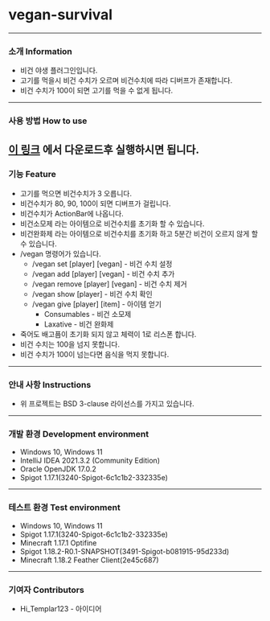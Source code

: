 # vegan-survival
---
### 소개 Information
* 비건 야생 플러그인입니다.
* 고기를 먹을시 비건 수치가 오르며 비건수치에 따라 디버프가 존재합니다.
* 비건 수치가 100이 되면 고기를 먹을 수 없게 됩니다.
---
### 사용 방법 How to use
[이 링크](https://github.com/Jongye0l/vegan-survival/releases/latest) 에서 다운로드후 실행하시면 됩니다.
---
### 기능 Feature
* 고기를 먹으면 비건수치가 3 오릅니다.
* 비건수치가 80, 90, 100이 되면 디버프가 걸립니다.
* 비건수치가 ActionBar에 나옵니다.
* 비건소모제 라는 아이템으로 비건수치를 초기화 할 수 있습니다.
* 비건완화제 라는 아이템으로 비건수치를 초기화 하고 5분간 비건이 오르지 않게 할 수 있습니다.
* /vegan 명령어가 있습니다.
    * /vegan set [player] [vegan] - 비건 수치 설정
    * /vegan add [player] [vegan] - 비건 수치 추가
    * /vegan remove [player] [vegan] - 비건 수치 제거
    * /vegan show [player] - 비건 수치 확인
    * /vegan give [player] [item] - 아이템 얻기
        * Consumables - 비건 소모제
        * Laxative - 비건 완화제
* 죽어도 배고픔이 초기화 되지 않고 체력이 1로 리스폰 합니다.
* 비건 수치는 100을 넘지 못합니다.
* 비건 수치가 100이 넘는다면 음식을 먹지 못합니다.
---
### 안내 사항 Instructions
* 위 프로젝트는 BSD 3-clause 라이선스를 가지고 있습니다.
---
### 개발 환경 Development environment
* Windows 10, Windows 11
* IntelliJ IDEA 2021.3.2 (Community Edition)
* Oracle OpenJDK 17.0.2
* Spigot 1.17.1(3240-Spigot-6c1c1b2-332335e)
---
### 테스트 환경 Test environment
* Windows 10, Windows 11
* Spigot 1.17.1(3240-Spigot-6c1c1b2-332335e)
* Minecraft 1.17.1 Optifine
* Spigot 1.18.2-R0.1-SNAPSHOT(3491-Spigot-b081915-95d233d)
* Minecraft 1.18.2 Feather Client(2e45c687)
---
### 기여자 Contributors
* Hi_Templar123 - 아이디어

